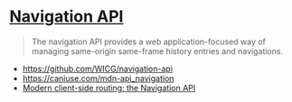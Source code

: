 # [Navigation API](https://wicg.github.io/navigation-api/)

> The navigation API provides a web application-focused way of managing same-origin same-frame history entries and navigations.

- https://github.com/WICG/navigation-api
- https://caniuse.com/mdn-api_navigation
- [Modern client-side routing: the Navigation API](https://developer.chrome.com/docs/web-platform/navigation-api/)
